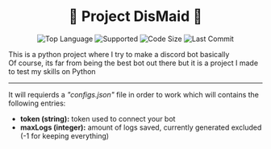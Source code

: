 <h1 align='center'>
	🎀 <b>Project DisMaid</b> 🎀<br>
	<i style='font-size:120%;'></i>
</h1>

<p align='center'>
	<img alt="Top Language" src="https://img.shields.io/static/v1?label=Language&message=Python&color=important&style=plastic"/>
	<img alt="Supported" src="https://img.shields.io/static/v1?label=Supported+OS&message=Windows&color=yellow&style=plastic"/>
	<img alt="Code Size" src="https://img.shields.io/github/languages/code-size/BlankRose/ProjectDisMaid?label=Code+Size&color=informational&style=plastic"/>
	<img alt="Last Commit" src="https://img.shields.io/github/last-commit/BlankRose/ProjectDisMaid?label=Last+Commit&color=critical&style=plastic"/>
</p>

<p>
  This is a python project where I try to make a discord bot basically<br>
  Of course, its far from being the best bot out there but it is a project I made to test my skills on Python
</p>

-----

It will requierds a *"configs.json"* file in order to work which will contains the following entries:

- **token (string):** token used to connect your bot
- **maxLogs (integer):** amount of logs saved, currently generated excluded (-1 for keeping everything)
